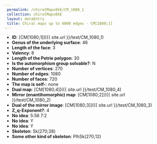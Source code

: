 ```yaml
--- 
 permalink: /chiralMaps6kE/CM_1080_1 
 collection: chiralMaps6kE
 layout: dataEntry
 title: Chiral maps up to 6000 edges - CM[1080;1]
---
```


- **ID**: [CM[1080;1]]({{ site.url }}/test/CM_1080_1)
- **Genus of the underlying surface**: 46
- **Length of the face**: 3
- **Valency**: 8
- **Length of the Petrie polygon**: 30
- **Is the automorphism group solvable?**: N
- **Number of vertices**: 270
- **Number of edges**: 1080
- **Number of faces**: 720
- **The map is self-**: none
- **Dual map**: [CM[1080;4]]({{ site.url }}/test/CM_1080_4)
- **Mirror (enantihomorphic) map**: [CM[1080;2]]({{ site.url }}/test/CM_1080_2)
- **Dual of the mirror image**: [CM[1080;3]]({{ site.url }}/test/CM_1080_3)
- **Z_q-Exponent?**: 4
- **No idea**:  5:56 7:2
- **No idea**: Y
- **No idea**: Y
- **Skeleton**: Sk(270;38)
- **Some other kind of skeleton**: PlhSk(270;12)
